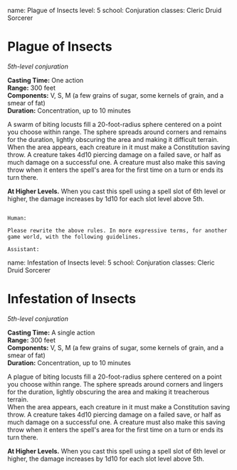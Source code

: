 name: Plague of Insects
level: 5
school: Conjuration
classes: Cleric
         Druid
         Sorcerer

# Plague of Insects 
_5th-level conjuration_ 

**Casting Time:** One action    
**Range:** 300 feet    
**Components:** V, S, M (a few grains of sugar, some kernels of grain, and a smear of fat)    
**Duration:** Concentration, up to 10 minutes 

A swarm of biting locusts fill a 20-foot-radius sphere centered on a point you choose within range. The sphere spreads around corners and remains for the duration, lightly obscuring the area and making it difficult terrain.    
When the area appears, each creature in it must make a Constitution saving throw. A creature takes 4d10 piercing damage on a failed save, or half as much damage on a successful one. A creature must also make this saving throw when it enters the spell's area for the first time on a turn or ends its turn there. 

**At Higher Levels.** When you cast this spell using a spell slot of 6th level or higher, the damage increases by 1d10 for each slot level above 5th. 
```

Human:

Please rewrite the above rules. In more expressive terms, for another game world, with the following guidelines.

Assistant:
```
name: Infestation of Insects
level: 5
school: Conjuration
classes: Cleric
         Druid
         Sorcerer

# Infestation of Insects 
_5th-level conjuration_ 

**Casting Time:** A single action    
**Range:** 300 feet    
**Components:** V, S, M (a few grains of sugar, some kernels of grain, and a smear of fat)    
**Duration:** Concentration, up to 10 minutes 

A plague of biting locusts fill a 20-foot-radius sphere centered on a point you choose within range. The sphere spreads around corners and lingers for the duration, lightly obscuring the area and making it treacherous terrain.    
When the area appears, each creature in it must make a Constitution saving throw. A creature takes 4d10 piercing damage on a failed save, or half as much damage on a successful one. A creature must also make this saving throw when it enters the spell's area for the first time on a turn or ends its turn there. 

**At Higher Levels.** When you cast this spell using a spell slot of 6th level or higher, the damage increases by 1d10 for each slot level above 5th. 
